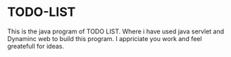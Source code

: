 # TODO-LIST
This is the java program of TODO LIST.
Where i have used java servlet and Dynaminc web to build this program.
I appriciate you work and feel greatefull for ideas. 
